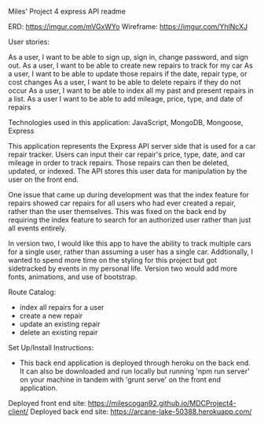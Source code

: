 Miles' Project 4 express API readme

ERD: https://imgur.com/mVGxWYo
Wireframe: https://imgur.com/YhlNcXJ

User stories:

As a user, I want to be able to sign up, sign in, change password, and sign out.
As a user, I want to be able to create new repairs to track for my car
As a user, I want to be able to update those repairs if the date, repair type, or cost changes
As a user, I want to be able to delete repairs if they do not occur
As a user, I want to be able to index all my past and present repairs in a list.
As a user I want to be able to add mileage, price, type, and date of repairs

Technologies used in this application: JavaScript, MongoDB, Mongoose, Express

This application represents the Express API server side that is used for a car repair tracker.  Users can input their car repair's price, type, date, and car mileage in order to track repairs.  Those repairs can then be deleted, updated, or indexed.  The API stores this user data for manipulation by the user on the front end.

One issue that came up during development was that the index feature for repairs showed car repairs for all users who had ever created a repair, rather than the user themselves.  This was fixed on the back end by requiring the index feature to search for an authorized user rather than just all events entirely.

In version two, I would like this app to have the ability to track multiple cars for a single user, rather than assuming a user has a single car.  Addtionally, I wanted to spend more time on the styling for this project but got sidetracked by events in my personal life.  Version two would add more fonts, animations, and use of bootstrap.

Route Catalog:
- index all repairs for a user
- create a new repair
- update an existing repair
- delete an existing repair

Set Up/Install Instructions:
- This back end application is deployed through heroku on the back end.  It can also be downloaded and run locally but running 'npm run server' on your machine in tandem with 'grunt serve' on the front end application.



Deployed front end site: https://milescogan92.github.io/MDCProject4-client/
Deployed back end site: https://arcane-lake-50388.herokuapp.com/
